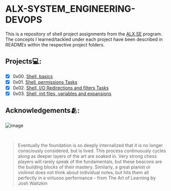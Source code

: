 # **ALX-SYSTEM_ENGINEERING-DEVOPS**
This is a repository of shell project assignments from the [ALX SE](https://www.alxafrica.com/software-engineering/) program.
The concepts I learned/tackled under each project have been described in READMEs within the respective project folders.

## Projects💻:
- [x] 0x00. [Shell, basics]()
- [x] 0x01. [Shell, permissions Tasks]()
- [x] 0x02. [Shell, I/O Redirections and filters Tasks]()
- [x] 0x03. [Shell, init files, variables and expansions]()

## Acknowledgements🫂:

![image](https://user-images.githubusercontent.com/89413184/229805677-aca2f974-3cae-4696-83ad-5f2cd1b96264.png)

<br>

> Eventually the foundation is so deeply internalized that it is no longer consciously considered, but is lived. This process continuously cycles along as deeper layers of the art are soaked in. Very strong chess players will rarely speak of the fundamentals, but these beacons are the building blocks of their mastery. Similarly, a great pianist or violinist does not think about individual notes, but hits them all perfectly in a virtuoso performance - from The Art of Learning by Josh Waitzkin

